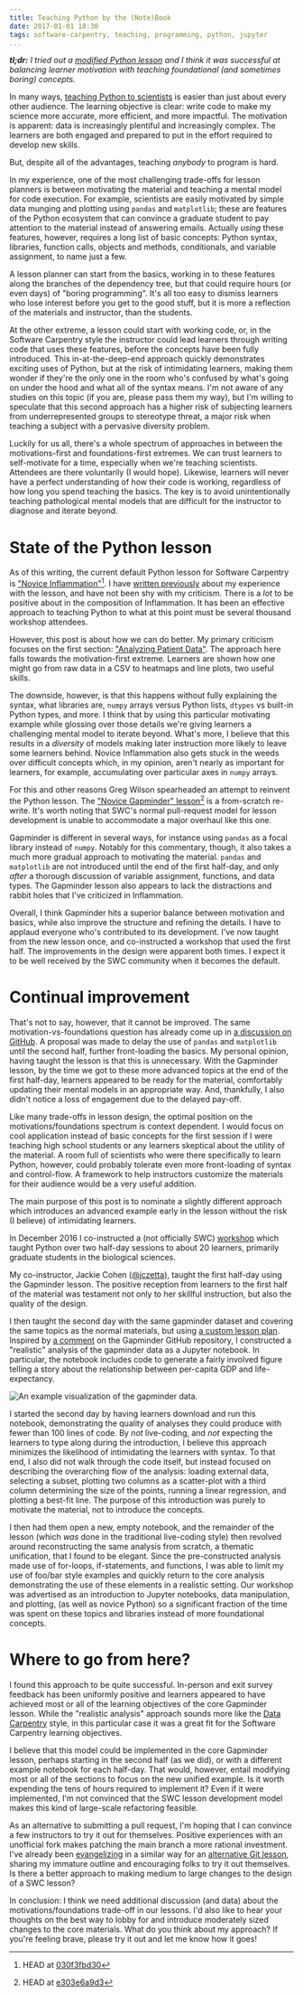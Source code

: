```yaml
---
title: Teaching Python by the (Note)Book
date: 2017-01-01 18:30
tags: software-carpentry, teaching, programming, python, jupyter
...
```


_**tl;dr:** I tried out a [modified Python lesson][my-lesson]
and I think it was successful at balancing learner motivation with teaching
foundational (and sometimes boring) concepts._

[my-lesson]: https://gist.github.com/bsmith89/5eeb9e7da35bd6b8bf28ae884f6478ff

In many ways, [teaching Python to scientists][swcarpentry]
is easier than just about every other audience.
The learning objective is clear: write code to make my science more accurate,
more efficient, and more impactful.
The motivation is apparent: data is increasingly plentiful and increasingly
complex.
The learners are both engaged and prepared to put in the effort
required to develop new skills.

[swcarpentry]: https://software-carpentry.org

But, despite all of the advantages, teaching _anybody_ to program is hard.

In my experience, one of the most challenging trade-offs for lesson planners
is between motivating the material and teaching a mental model
for code execution.
For example, scientists are easily motivated by simple data munging and
plotting using `pandas` and `matplotlib`;
these are features of the Python ecosystem that can convince a graduate
student to pay attention to the material instead of answering emails.
Actually _using_ these features, however, requires a long list of basic
concepts: Python syntax, libraries, function calls, objects and methods,
conditionals, and variable assignment, to name just a few.

A lesson planner can start from the basics, working in to these features
along the branches of the dependency tree, but that could require hours
(or even days) of "boring programming".
It's all too easy to dismiss learners who lose interest before you get
to the good stuff, but it is more a reflection of the materials and
instructor, than the students.

At the other extreme, a lesson could start with working code,
or, in the Software Carpentry style the instructor could lead learners
through writing code that uses these features, before the concepts have
been fully introduced.
This in-at-the-deep-end approach quickly demonstrates exciting uses of Python,
but at the risk of intimidating learners, making them wonder if they're the
only one in the room who's confused by what's going on under the hood and what
all of the syntax means.
I'm not aware of any studies on this topic (if you are, please pass them my
way), but I'm willing to speculate that this second approach has
a higher risk of subjecting learners from underrepresented groups to stereotype
threat, a major risk when teaching a subject with a pervasive diversity
problem.

Luckily for us all, there's a whole spectrum of approaches in between the
motivations-first and foundations-first extremes.
We can trust learners to self-motivate for a time, especially when we're
teaching scientists.
Attendees are there voluntarily (I would hope).
Likewise, learners will never have a perfect understanding of how their code is
working, regardless of how long you spend teaching the basics.
The key is to avoid unintentionally teaching pathological mental models that
are difficult for the instructor to diagnose and iterate beyond.

# State of the Python lesson #

As of this writing, the current default Python lesson for Software Carpentry is
["Novice Inflammation"][inflammation-lesson][^inflammation-commit].
I have [written previously][previous-experience] about my experience
with the lesson, and have not been shy with my criticism.
There is a _lot_ to be positive about in the composition of Inflammation.
It has been an effective approach to teaching Python to what at this point
must be several thousand workshop attendees.

[inflammation-lesson]: http://swcarpentry.github.io/python-novice-inflammation/
[previous-experience]: {filename}/Education/swc-python-lesson.md
[^inflammation-commit]: HEAD at
    [030f3fbd30](https://github.com/swcarpentry/python-novice-inflammation/tree/030f3fbd3006cea06e42bbd14a62ddb33098b9f6)

However, this post is about how we can do better.
My primary criticism focuses on the first section:
["Analyzing Patient Data"][inflammation-lesson-numpy].
The approach here falls towards the motivation-first extreme.
Learners are shown how one might go from raw data in a CSV to heatmaps
and line plots, two useful skills.

[inflammation-lesson-numpy]: http://swcarpentry.github.io/python-novice-inflammation/01-numpy/

The downside, however, is that this happens without fully explaining the
syntax, what libraries are, `numpy` arrays versus Python lists, `dtypes` vs
built-in Python types, and more.
I think that by using this particular motivating example while glossing over
those details we're giving learners a challenging mental model to iterate
beyond.
What's more, I believe that this results in a _diversity_ of models
making later instruction more likely to leave some learners behind.
Novice Inflammation also gets stuck in the weeds over difficult concepts which,
in my opinion, aren't nearly as important for learners, for example,
accumulating over particular axes in `numpy` arrays.

For this and other reasons Greg Wilson spearheaded an attempt to
reinvent the Python lesson.
The ["Novice Gapminder" lesson][gapminder-lesson][^gapminder-commit]
is a from-scratch re-write.
It's worth noting that SWC's normal pull-request model for lesson development
is unable to accommodate a major overhaul like this one.

[gapminder-lesson]: http://swcarpentry.github.io/python-novice-gapminder/
[^gapminder-commit]: HEAD at [e303e6a9d3](https://github.com/swcarpentry/python-novice-gapminder/tree/e303e6a9d309bdcbcfb370c8125b7792d4096968)

Gapminder is different in several ways, for instance using `pandas` as a focal
library instead of `numpy`.
Notably for this commentary, though, it also takes a much more gradual approach
to motivating the material.
`pandas` and `matplotlib` are not introduced until the end of the first
half-day,
and only _after_ a thorough discussion of variable assignment, functions, and
data types.
The Gapminder lesson also appears to lack the distractions and rabbit holes
that I've criticized in Inflammation.

Overall, I think Gapminder hits a superior balance between motivation
and basics, while also improve the structure and refining the details.
I have to applaud everyone who's contributed to its development.
I've now taught from the new lesson once, and co-instructed a workshop that
used the first half.
The improvements in the design were apparent both times.
I expect it to be well received by the SWC community when it becomes the
default.

# Continual improvement #

That's not to say, however, that it cannot be improved.
The same motivation-vs-foundations question has already come up in
[a discussion on GitHub][gapminder-113].
A proposal was made to delay the use of `pandas` and `matplotlib` until the
second half, further front-loading the basics.
My personal opinion, having taught the lesson is that
this is unnecessary.
With the Gapminder lesson, by the time we got to these more advanced topics at
the end of the first half-day, learners appeared to be ready for the material,
comfortably updating their mental models in an appropriate way.
And, thankfully, I also didn't notice a loss of engagement due to the delayed
pay-off.

[gapminder-113]: https://github.com/swcarpentry/python-novice-gapminder/issues/113

Like many trade-offs in lesson design, the optimal position on the
motivations/foundations spectrum is context dependent.
I would focus on cool application instead of basic concepts
for the first session if I were
teaching high school students or any learners skeptical about the utility of
the material.
A room full of scientists who were there specifically to learn Python, however,
could probably tolerate even more front-loading of syntax and control-flow.
A framework to help instructors customize the materials for their audience
would be a very useful addition.

The main purpose of this post is to nominate a slightly different approach
which introduces an advanced example early in the lesson without the
risk (I believe) of intimidating learners.

In December 2016 I co-instructed a (not officially SWC)
[workshop][2016-12-14-umich] which taught Python over two half-day sessions to
about 20 learners, primarily graduate students in the biological sciences.

My co-instructor, Jackie Cohen ([\@jczetta][jackie-twitter]),
taught the first half-day using the Gapminder lesson.
The positive reception from learners to the first half of the material was
testament not only to her skillful instruction, but also the quality of the
design.

[2016-12-14-umich]: https://umswc.github.io/2016-12-14-umich/
[jackie-twitter]: https://twitter.com/jczetta

I then taught the second day with the
same gapminder dataset and covering the same
topics as the normal materials, but using [a custom lesson plan][my-lesson].
Inspired by [a comment][lo5an-comment] on the Gapminder GitHub repository,
I constructed a "realistic" analysis of the gapminder data
as a Jupyter notebook.
In particular, the notebook includes code to generate a fairly involved
figure telling a story about the relationship between per-capita GDP and
life-expectancy.

[gapminder-plot]: {filename}/static/images/gapminder-analysis.png
[lo5an-comment]: https://github.com/swcarpentry/python-novice-gapminder/issues/113#issuecomment-256230540

![An example visualization of the gapminder data.][gapminder-plot]


I started the second day by having learners download and run this notebook,
demonstrating the quality of analyses they could produce with fewer than 100
lines of code.
By _not_ live-coding, and _not_ expecting the learners to type along during the
introduction, I believe this approach minimizes the likelihood of intimidating
the learners with syntax.
To that end, I also did not walk through the code itself, but instead focused
on describing the overarching flow of the analysis:
loading external data, selecting a subset, plotting two columns as a
scatter-plot with a third column determining the size of the points, running a
linear regression, and plotting a best-fit line.
The purpose of this introduction was purely to motivate the material, not
to introduce the concepts.

I then had them open a new, empty notebook, and the remainder of the lesson
(which _was_ done in the traditional live-coding style)
then revolved around reconstructing the same analysis from scratch,
a thematic unification, that I found to be elegant.
Since the pre-constructed analysis made use of for-loops, if-statements,
and functions, I was able to limit my use of foo/bar style examples and
quickly return to the core analysis demonstrating the use of these elements
in a realistic setting.
Our workshop was advertised as an introduction to Jupyter notebooks, data
manipulation, and plotting, (as well as novice Python) so a significant
fraction of the time was spent on these topics and libraries instead of more
foundational concepts.

# Where to go from here? #

I found this approach to be quite successful.
In-person and exit survey feedback has been uniformly positive and
learners appeared to have achieved most or all of the learning objectives
of the core Gapminder lesson.
While the "realistic analysis" approach sounds more like the
[Data Carpentry][data-carpentry]
style, in this particular case it was a great fit for the Software Carpentry
learning objectives.

[data-carpentry]: http://www.datacarpentry.org/

I believe that this model could be implemented in the core Gapminder lesson,
perhaps starting in the second half (as we did), or with a different
example notebook for each half-day.
That would, however, entail modifying most or all of the sections to
focus on the new unified example.
Is it worth expending the tens of hours required to implement it?
Even if it were implemented, I'm not convinced that the SWC lesson development
model makes this kind of large-scale refactoring feasible.

As an alternative to submitting a pull request,
I'm hoping that I can convince a few instructors to try it out for themselves.
Positive experiences with an unofficial fork makes patching the main branch a
more rational investment.
I've already been [evangelizing][git-guac-email] in a similar way for an
[alternative Git lesson][git-guacamole],
sharing my immature outline and encouraging folks to try it out
themselves.
Is there a better approach to making medium to large changes to the design of
a SWC lesson?

[git-guac-email]: http://lists.software-carpentry.org/pipermail/discuss/2016-May/004529.html
[git-guacamole]: https://github.com/bsmith89/git-novice-outline

In conclusion: I think we need additional discussion (and data) about the
motivations/foundations trade-off in our lessons.
I'd also like to hear your thoughts on the best way to lobby for and introduce
moderately sized changes to the core materials.
What do you think about my approach?
If you're feeling brave, please try it out and let me know how it goes!
